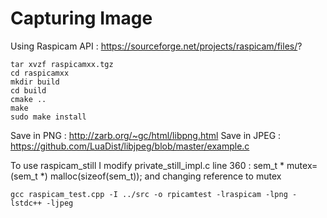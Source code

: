 # Capturing Image

Using Raspicam API : https://sourceforge.net/projects/raspicam/files/?

```
tar xvzf raspicamxx.tgz
cd raspicamxx
mkdir build
cd build
cmake .. 
make
sudo make install
```

Save in PNG : http://zarb.org/~gc/html/libpng.html
Save in JPEG : https://github.com/LuaDist/libjpeg/blob/master/example.c

To use raspicam_still I modify private_still_impl.c
line 360 : sem_t * mutex=(sem_t *) malloc(sizeof(sem_t));
and changing reference to mutex

```
gcc raspicam_test.cpp -I ../src -o rpicamtest -lraspicam -lpng -lstdc++ -ljpeg
```